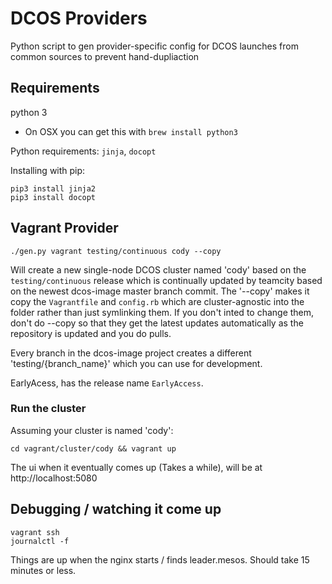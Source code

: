 # DCOS Providers

Python script to gen provider-specific config for DCOS launches from common 
sources to prevent hand-dupliaction

## Requirements

python 3
 - On OSX you can get this with `brew install python3`


Python requirements: `jinja`, `docopt`

Installing with pip:
```
pip3 install jinja2
pip3 install docopt
```

## Vagrant Provider

`./gen.py vagrant testing/continuous cody --copy`

Will create a new single-node DCOS cluster named 'cody' based on the
`testing/continuous` release which is continually updated by teamcity based on 
the newest dcos-image master branch commit. The '--copy' makes it copy the 
`Vagrantfile` and `config.rb` which are cluster-agnostic into the folder rather
than just symlinking them. If you don't inted to change them, don't do --copy so
that they get the latest updates automatically as the repository is updated and
you do pulls.

Every branch in the dcos-image project creates a different 
'testing/{branch_name}' which you can use for development.

EarlyAcess, has the release name `EarlyAccess`.


### Run the cluster

Assuming your cluster is named 'cody':

`cd vagrant/cluster/cody && vagrant up`

The ui when it eventually comes up (Takes a while), will be at http://localhost:5080

## Debugging / watching it come up
```
vagrant ssh
journalctl -f
```

Things are up when the nginx starts / finds leader.mesos. Should take 15 minutes or less.
